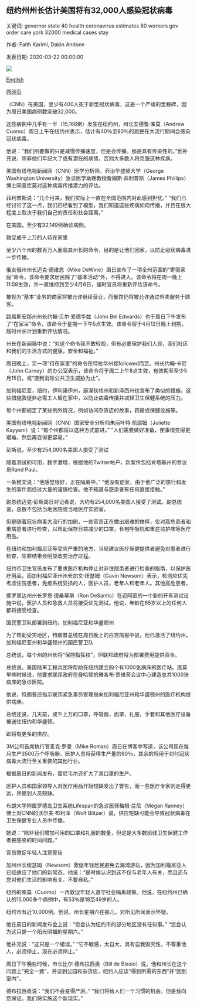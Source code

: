 ## 纽约州州长估计美国将有32,000人感染冠状病毒

关键词: governor state 40 health coronavirus estimates 80 workers gov order care york 32000 medical cases stay

作者: Faith Karimi, Dakin Andone

发表日期: 2020-03-22 00:00:00

![](https://cdn.cnn.com/cnnnext/dam/assets/200321230601-41-coronavirus-empty-spaces-super-tease.jpg)

[English](US%20cases%20top%2032%2C000%20as%20New%20York%20governor%20estimates%2040%25%20to%2080%25%20of%20state%20will%20get%20coronavirus.md)

[原网页](https://edition.cnn.com/2020/03/22/health/us-coronavirus-wrap-sunday/index.html)

（CNN）在美国，至少有400人死于新型冠状病毒，这是一个严峻的里程碑，因为周日美国病例数突破32,000。

这些病例中几乎有一半（15,168例）发生在纽约州，州长安德鲁·库莫（Andrew Cuomo）周日上午在纽约州表示，估计有40％至80％的居民在大流行期间会感染冠状病毒。

他说：“我们所要做的只是减慢传播速度，但是会传播。那是具有传染性的。”他补充说，除非他们年纪大了或有潜在的病情，否则大多数人将克服这种疾病。

美国有线电视新闻网（CNN）医学分析师，乔治华盛顿大学（George Washington University）急诊医学助理教授詹姆斯·菲利普斯（James Phillips）博士同意库莫对这种病毒传播潜力的评估。

菲利普斯说：“几个月来，我们实际上一直在全国范围内对此感到担忧。” “我们已经讨论了这一点，我们已经看到了模型，我们知道这些疾病如何传播，并且在很大程度上取决于我们自己的责任和社会距离。”

在美国，至少有32,149例确诊病例。

敦促成千上万的人待在家里

至少八个州的数百万人面临其州长的命令，目的是让他们回家，以防止冠状病毒进一步传播。

俄亥俄州州长迈克·德维恩（Mike DeWine）周日宣布了一项全州范围的“寄宿家庭”命令，该命令要求居民除了“基本活动”外，不得进入。该命令将在周一晚上11:59生效，并一直维持到至少4月6日，届时官员将重新评估该命令。

被视为“基本”业务的商家将被允许继续营业，而餐馆仍将被允许通过外卖服务于顾客。

路易斯安那州州长约翰·贝尔·爱德华兹（John Bel Edwards）也于周日下午发布了“在家呆”命令，该命令于星期一下午5点生效。该命令将于4月12日晚上到期，届时州长计划重新评估情况。

州长在新闻稿中说：“对这个命令我不敢轻视，但有必要保护我们人民，我们社区和我们的生活方式的健康，安全和福祉。”

周日晚上，另一项“待在家里”的命令在特拉华州接followed而至。州长约翰·卡尼（John Carney）的办公室表示，该命令将于周二上午8点生效，有效期至至少5月15日，或“直到消除公共卫生威胁为止”。

加利福尼亚，纽约，伊利诺伊州，康涅狄格州和新泽西州也宣布了类似的措施，这些措施敦促非必需工人留在家中，以防止病毒传播并减轻卫生保健系统的压力。

每个州都规定了某些例外情况，例如访问杂货店的故事，药房或保健设施等。

美国有线电视新闻网（CNN）国家安全分析师朱丽叶特·凯耶姆（Juliette Kayyem）说：“每个州都将以这种方式前进。” “人们需要做好准备，使事情变得更艰难，然后再变得更容易。”

彭斯说，至少有254,000名美国人接受了测试

随着测试的可用，数字激增，根据他的Twitter帐户，新案件包括肯塔基州的参议员Rand Paul。

一条推文说：“他感觉很好，正在隔离中。” “他没有症状，由于他广泛的旅行和发生的事件而经过大量的谨慎检查。他不知道与感染者有任何直接接触。”

副总统迈克·彭斯周日对记者说，大约有254,000名美国人接受了测试。副总统说，总数不包括当地医院或当地医疗实验室。

但是随着冠状病毒大流行的加剧，一些官员正在做出艰难的抉择，仅对高危患者和重病患者进行检查，以帮助保存日益减少的口罩，长袍呼吸机和重症监护床等医疗用品。

在纽约和加利福尼亚等受灾严重的地方，当局建议医疗保健提供者避免对患者进行检查，除非结果会明显改变治疗过程。

纽约市卫生官员发布了要求医疗机构停止对非住院患者进行检查的指南，以保护医疗用品，而加利福尼亚州州长加文·纽瑟姆（Gavin Newsom）表示，检测应优先考虑住院患者，免疫系统受损的人，医护人员，老年人和老年人。其他高危患者。

佛罗里达州州长罗恩·德桑蒂斯（Ron DeSantis）在迈阿密的一个新的开车测试设施中说，医护人员和急救人员将接受优先测试。他说，年龄在65岁以上的任何人都将接受检查。

国民警卫队部署到纽约，加利福尼亚和华盛顿州

为了帮助受灾地区，特朗普总统在周日晚上的白宫简报中说，他已激活了纽约州，加利福尼亚州和华盛顿州的国民警卫队

总统说，每个州的州长将“保持指挥权”，但联邦政府将为部署费用提供资金。

总统说，美国陆军工程兵团将帮助在纽约建立四个有1000张病床的医疗站。库莫早些时候说，他要求联邦政府在曼哈顿的雅各布·贾维茨会议中心建造总共1000张病床的急诊医院。

他说，特朗普还指示联邦紧急事务管理局向加利福尼亚州和华盛顿州的医疗机构提供病床。

总统还说，几天前，成千上万的口罩，呼吸器，面罩，礼服，手套和其他医疗设备被送往纽约和华盛顿。

即将有更多的供应。

3M公司首席执行官麦克·罗曼（Mike Roman）周日在博客中写道，该公司现在每月生产3500万个呼吸器。医护人员将获得生产量的90％，其余的将用于对付冠状病毒大流行至关重要的其他行业。

根据周日的新闻发布，霍尼韦尔还扩大了其口罩的生产。

医护人员和国家领导人对医疗用品开始短缺发出了警告，而一些医疗专家则走得更远，并提到人员短缺。

布朗大学附属罗德岛卫生系统Lifespan的急诊医师梅根·兰尼（Megan Ranney）博士对CNN的沃尔夫·布利泽（Wolf Blitzer）说，供应短缺可能会导致冠状病毒在卫生保健专业人员中传播。

她说：“除非我们增加可用的口罩和礼服的数量，但这是大多数前线卫生保健工作者被感染的时间问题。”

官员敦促年轻人注意警告

加州州长纽瑟姆（Newsom）敦促年轻居民避免去海滩游玩，因为加利福尼亚人已经适应了他们的新常态。他说：“是时候认识到这不仅与老年人有关，而且还与您对他们生活的影响有关。不要自私。”

纽约的库莫（Cuomo）一再敦促年轻人遵守社会隔离政策。他说，在纽约州已确认的15,000多个病例中，有53％是18至49岁的人。

纽约市有近10,000例。他说，州长星期六在那儿，对所见所闻表示怀疑。

他在周日的新闻发布会上说：“您会认为纽约市的部分地区没有任何事。” “您会认为这只是一个阳光明媚的星期六。”

他补充说：“这只是一个错误。” “它不敏感，太自大，具有自我毁灭性，不尊重他人，必须停止，现在必须停止。”

周日下午晚些时候，市长比尔·德布拉西奥（Bill de Blasio）说，他和州长在这个问题上“完全一致”，并谈到公园和杂货店，纽约人应该“得到所需的东西”并“回到室内”。

德布拉西奥说：“我们不会变得严厉。” “我们将给人们一个习惯的机会。但是我向您保证，我们将实施这个新现实。”